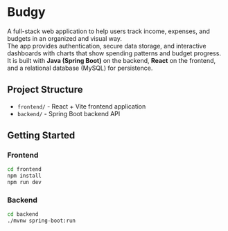 # Budgy

A full-stack web application to help users track income, expenses, and budgets in an organized and visual way.  
The app provides authentication, secure data storage, and interactive dashboards with charts that show spending patterns and budget progress.  
It is built with **Java (Spring Boot)** on the backend, **React** on the frontend, and a relational database (MySQL) for persistence.  

## Project Structure

- `frontend/` - React + Vite frontend application
- `backend/` - Spring Boot backend API

## Getting Started

### Frontend
```bash
cd frontend
npm install
npm run dev
```

### Backend
```bash
cd backend
./mvnw spring-boot:run
```
